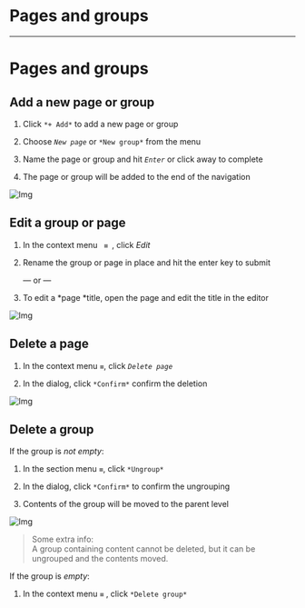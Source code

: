 
# Pages and groups

---

# Pages and groups

## Add a new page or group

1. Click `*+ Add*` to add a new page or group

1. Choose *`New page`* or `*New group*` from the menu

1. Name the page or group and hit *`Enter`* or click away to complete

1. The page or group will be added to the end of the navigation

![Img](https://studio-assets.supernova.io/design-systems/6475/c265da32-7c2a-4c7c-9796-7a1f902ef12b.png?Expires=1972252800&Policy=eyJTdGF0ZW1lbnQiOlt7IlJlc291cmNlIjoiaHR0cHM6Ly9zdHVkaW8tYXNzZXRzLnN1cGVybm92YS5pby9kZXNpZ24tc3lzdGVtcy82NDc1L2MyNjVkYTMyLTdjMmEtNGM3Yy05Nzk2LTdhMWY5MDJlZjEyYi5wbmciLCJDb25kaXRpb24iOnsiRGF0ZUxlc3NUaGFuIjp7IkFXUzpFcG9jaFRpbWUiOjE5NzIyNTI4MDB9fX1dfQ__&Signature=B7bn4X4DxPf8k79ia-7dpg-W-6Wc0cmYy7wob9DjEViWPIsVzH8YZcv7u3BPjyPdvIYBuOLKbMxXObxpT9LDDxOUCreS1aGGaG25GrFbqP7AIXSk5jvjnudQl9vzAVkEO911LkM101g-ZWSQ1P5JG--dodhyodG8aQXSSDNmRQHytjBI5TmH5ZpBAVIckU8yAlV0ZhSdZG2POhLauo39O1XIHquPBTZZnA1eYkCFmrm33QyCN9pr61n5UgVj2D~hVH-OwaD6jE3dFDmm3iZWW4mjuY3wy3fh7K02vorr6x2BukB677tBLYoSCfP18xUhjxljTjNyqATh0UkEsPIljw__&Key-Pair-Id=APKAJGK34LCCAUR7N6LA)

## Edit a group or page 

1. In the context menu ` `*`≡ `*, click *Edit*

1. Rename the group or page in place and hit the enter key to submit

   — or —

1. To edit a *page *title, open the page and edit the title in the editor

![Img](https://studio-assets.supernova.io/design-systems/6475/52d7c598-69aa-4ca2-b335-ae6044b81517.png?Expires=1972252800&Policy=eyJTdGF0ZW1lbnQiOlt7IlJlc291cmNlIjoiaHR0cHM6Ly9zdHVkaW8tYXNzZXRzLnN1cGVybm92YS5pby9kZXNpZ24tc3lzdGVtcy82NDc1LzUyZDdjNTk4LTY5YWEtNGNhMi1iMzM1LWFlNjA0NGI4MTUxNy5wbmciLCJDb25kaXRpb24iOnsiRGF0ZUxlc3NUaGFuIjp7IkFXUzpFcG9jaFRpbWUiOjE5NzIyNTI4MDB9fX1dfQ__&Signature=LgAxODy1FFBgbMUsKp9iM~ypxAg0TQswdG2rmTOGDvZeB-YmzPRukCcmIYKV-XilmeZKfOkQeyxBfCgceL5CItjeZLeU8yp6dAnKBGGDMctMSIYkRLc13ICYBGa-NIJW4yk83fVgAG8VSRs8DnaHzqYnExzi1qq0bJIiZ83hmE5cArDjSE8neLZUrqJ5kiG9k07WnC6qn2dteKC57u1Urc1qF~qMKw26zc-e-7G8XtrNuhrNSPXHI5JAYZSsr-4PLU0UVLZ8owvy5Mk57IxcT4yexG2B0qsDd5CntNNOQKeJopMla0D54XhDAjOQuaqfEvAVKovZAtbiebGfkXr~2Q__&Key-Pair-Id=APKAJGK34LCCAUR7N6LA)

## Delete a page

1. In the context menu *` ≡ `*, click *`Delete page`*

1. In the dialog, click `*Confirm*` confirm the deletion

![Img](https://studio-assets.supernova.io/design-systems/6475/10435d8d-4366-4a1b-a4b1-0e8c97a9632f.png?Expires=1972252800&Policy=eyJTdGF0ZW1lbnQiOlt7IlJlc291cmNlIjoiaHR0cHM6Ly9zdHVkaW8tYXNzZXRzLnN1cGVybm92YS5pby9kZXNpZ24tc3lzdGVtcy82NDc1LzEwNDM1ZDhkLTQzNjYtNGExYi1hNGIxLTBlOGM5N2E5NjMyZi5wbmciLCJDb25kaXRpb24iOnsiRGF0ZUxlc3NUaGFuIjp7IkFXUzpFcG9jaFRpbWUiOjE5NzIyNTI4MDB9fX1dfQ__&Signature=dzaLCbBx2PRWMF3KhSgvLD5TyoVWEWzgifPIkK~XXV3kyfO53dmH4M2PvrCWovz7j4ZRP55jJVbhx80c8ixdbjTDJVILQ7uYq6e3J6QLVYZrwllZN642YfU8zVjUn41NUQ4RUwN7DBR73Dmr~UI4w-c-4qJC2oSKjMvCoFxwB5AUm52Fb~mYsYaLLRCgJiBv5-XVSahYeeRdIKDrPlcDnjoHrrxDaAZZX-rHJcN8wXvTqpnCh2-uIhFusE~E7P~YQAqd7z9OmzPp0gkIAKm9oQCIathlqdtw6gyRHzP0aUNolAjfIwlNyhIAEbjAdKwTe-WhDYgRHMd95zckDBwEcg__&Key-Pair-Id=APKAJGK34LCCAUR7N6LA)

## Delete a group

If the group is *not empty*:

1. In the section menu *` ≡ `*, click `*Ungroup*`

1. In the dialog, click `*Confirm*` to confirm the ungrouping

1. Contents of the group will be moved to the parent level

![Img](https://studio-assets.supernova.io/design-systems/6475/f20c4b70-71d7-492c-b34d-b507d67c48f8.png?Expires=1972252800&Policy=eyJTdGF0ZW1lbnQiOlt7IlJlc291cmNlIjoiaHR0cHM6Ly9zdHVkaW8tYXNzZXRzLnN1cGVybm92YS5pby9kZXNpZ24tc3lzdGVtcy82NDc1L2YyMGM0YjcwLTcxZDctNDkyYy1iMzRkLWI1MDdkNjdjNDhmOC5wbmciLCJDb25kaXRpb24iOnsiRGF0ZUxlc3NUaGFuIjp7IkFXUzpFcG9jaFRpbWUiOjE5NzIyNTI4MDB9fX1dfQ__&Signature=loO-UZI8pWukz2c--HbGQqLsyRzwiTKOW44tbM~nUDwpie3zFgu3iRjjItJ4ko86kI40RWcE-1PLnhcil749e6w2X708i3UbTimBtDetOWpwwO9hxjIJriXosiAe91KwKUuhTRIpeaQirvjuRhuvDL~s7nUKdUaustCckBDTQZnni7msf2M-ke31VhOxEGlLXmRpGYeDEOz0QGz4ZKdNxbx~mPzk5jD3S6uRcF1SRagCTobl8o2~EjAt78vEvhTMf9pXvlIknY~sTAsxBciLpiIarKGlL39gHJWAp8wkd76cUymMm2PC138I-QWhlj1Ug~NflgiHsTdXAuze2TLWng__&Key-Pair-Id=APKAJGK34LCCAUR7N6LA)

> Some extra info:  
> A group containing content cannot be deleted, but it can be ungrouped and the contents moved.

If the group is *empty*:

1. In the context menu  *`≡`* , click `*Delete group*`